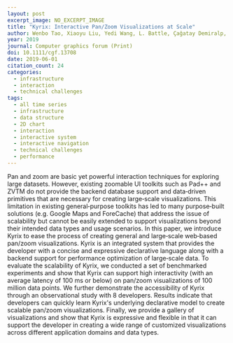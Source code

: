 ```yaml
---
layout: post
excerpt_image: NO_EXCERPT_IMAGE
title: "Kyrix: Interactive Pan/Zoom Visualizations at Scale"
author: Wenbo Tao, Xiaoyu Liu, Yedi Wang, L. Battle, Çağatay Demiralp, Remco Chang & M. Stonebraker
year: 2019
journal: Computer graphics forum (Print)
doi: 10.1111/cgf.13708
date: 2019-06-01
citation_count: 24
categories:
  - infrastructure
  - interaction
  - technical challenges
tags:
  - all time series
  - infrastructure
  - data structure
  - 2D chart
  - interaction
  - interactive system
  - interactive navigation
  - technical challenges
  - performance
---
```

Pan and zoom are basic yet powerful interaction techniques for exploring large datasets. However, existing zoomable UI toolkits such as Pad++ and ZVTM do not provide the backend database support and data‐driven primitives that are necessary for creating large‐scale visualizations. This limitation in existing general‐purpose toolkits has led to many purpose‐built solutions (e.g. Google Maps and ForeCache) that address the issue of scalability but cannot be easily extended to support visualizations beyond their intended data types and usage scenarios. In this paper, we introduce Kyrix to ease the process of creating general and large‐scale web‐based pan/zoom visualizations. Kyrix is an integrated system that provides the developer with a concise and expressive declarative language along with a backend support for performance optimization of large‐scale data. To evaluate the scalability of Kyrix, we conducted a set of benchmarked experiments and show that Kyrix can support high interactivity (with an average latency of 100 ms or below) on pan/zoom visualizations of 100 million data points. We further demonstrate the accessibility of Kyrix through an observational study with 8 developers. Results indicate that developers can quickly learn Kyrix's underlying declarative model to create scalable pan/zoom visualizations. Finally, we provide a gallery of visualizations and show that Kyrix is expressive and flexible in that it can support the developer in creating a wide range of customized visualizations across different application domains and data types.
